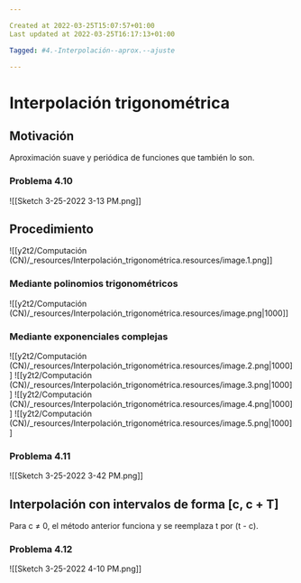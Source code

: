 ```yaml
---

Created at 2022-03-25T15:07:57+01:00
Last updated at 2022-03-25T16:17:13+01:00

Tagged: #4.-Interpolación--aprox.--ajuste

---
```


# Interpolación trigonométrica

## Motivación
Aproximación suave y periódica de funciones que también lo son.


### Problema 4.10
![[Sketch 3-25-2022 3-13 PM.png]]


## Procedimiento
![[y2t2/Computación (CN)/_resources/Interpolación_trigonométrica.resources/image.1.png]]


### Mediante polinomios trigonométricos
![[y2t2/Computación (CN)/_resources/Interpolación_trigonométrica.resources/image.png|1000]]


### Mediante exponenciales complejas
![[y2t2/Computación (CN)/_resources/Interpolación_trigonométrica.resources/image.2.png|1000]]
![[y2t2/Computación (CN)/_resources/Interpolación_trigonométrica.resources/image.3.png|1000]]
![[y2t2/Computación (CN)/_resources/Interpolación_trigonométrica.resources/image.4.png|1000]]
![[y2t2/Computación (CN)/_resources/Interpolación_trigonométrica.resources/image.5.png|1000]]


### Problema 4.11
![[Sketch 3-25-2022 3-42 PM.png]]


## Interpolación con intervalos de forma [c, c + T]
Para c ≠ 0, el método anterior funciona y se reemplaza t por (t - c).


### Problema 4.12
![[Sketch 3-25-2022 4-10 PM.png]]


